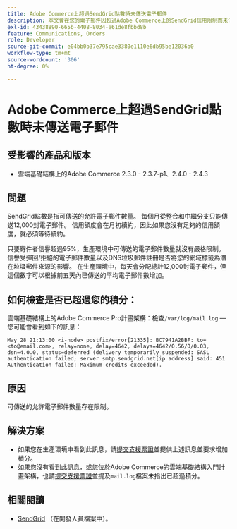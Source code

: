 ```yaml
---
title: Adobe Commerce上超過SendGrid點數時未傳送電子郵件
description: 本文會在您的電子郵件因超過Adobe Commerce上的SendGrid信用限制而未傳送時提供解決方案。
exl-id: 43438890-665b-4408-8034-e61de8fbbd8b
feature: Communications, Orders
role: Developer
source-git-commit: e04bb0b37e795cae3380e1110e6db95be12036b0
workflow-type: tm+mt
source-wordcount: '306'
ht-degree: 0%

---
```


# Adobe Commerce上超過SendGrid點數時未傳送電子郵件

## 受影響的產品和版本

* 雲端基礎結構上的Adobe Commerce 2.3.0 - 2.3.7-p1、2.4.0 - 2.4.3

## 問題

SendGrid點數是指可傳送的允許電子郵件數量。 每個月從整合和中繼分支只能傳送12,000封電子郵件。 信用額度會在月初續約，因此如果您沒有足夠的信用額度，就必須等待續約。

只要寄件者信譽超過95%，生產環境中可傳送的電子郵件數量就沒有嚴格限制。 信譽受彈回/拒絕的電子郵件數量以及DNS垃圾郵件註冊是否將您的網域標籤為潛在垃圾郵件來源的影響。 在生產環境中，每天會分配總計12,000封電子郵件，但這個數字可以根據前五天內已傳送的平均電子郵件數增加。

## 如何檢查是否已超過您的積分：

雲端基礎結構上的Adobe Commerce Pro計畫架構：檢查`/var/log/mail.log` — 您可能會看到如下的訊息：

`May 28 21:13:00 <i-node> postfix/error[21335]: BC7941A2BBF: to=<to@email.com>, relay=none, delay=4642, delays=4642/0.56/0/0.03, dsn=4.0.0, status=deferred (delivery temporarily suspended: SASL authentication failed; server smtp.sendgrid.net[ip address] said: 451 Authentication failed: Maximum credits exceeded).`

## 原因

可傳送的允許電子郵件數量存在限制。

## 解決方案

* 如果您在生產環境中看到此訊息，請[提交支援票證](/help/help-center-guide/help-center/magento-help-center-user-guide.md#submit-ticket)並提供上述訊息並要求增加積分。
* 如果您沒有看到此訊息，或您位於Adobe Commerce的雲端基礎結構入門計畫架構，也請[提交支援票證](/help/help-center-guide/help-center/magento-help-center-user-guide.md#submit-ticket)並提及`mail.log`檔案未指出已超過積分。

## 相關閱讀

* [SendGrid](https://devdocs.magento.com/cloud/project/sendgrid.html) （在開發人員檔案中）。
